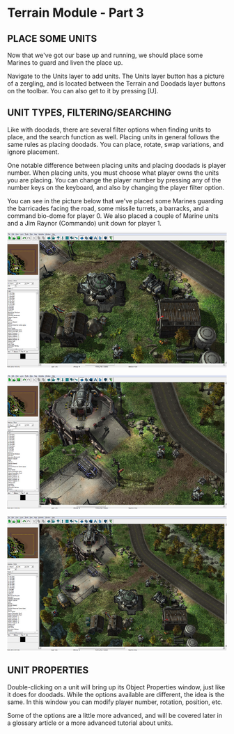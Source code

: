 # Terrain Module - Part 3

## PLACE SOME UNITS

Now that we've got our base up and running, we should place some Marines to guard and liven the place up.

Navigate to the Units layer to add units. The Units layer button has a picture of a zergling, and is located between the Terrain and Doodads layer buttons on the toolbar. You can also get to it by pressing [U].

## UNIT TYPES, FILTERING/SEARCHING

Like with doodads, there are several filter options when finding units to place, and the search function as well. Placing units in general follows the same rules as placing doodads. You can place, rotate, swap variations, and ignore placement.

One notable difference between placing units and placing doodads is player number. When placing units, you must choose what player owns the units you are placing. You can change the player number by pressing any of the number keys on the keyboard, and also by changing the player filter option.

You can see in the picture below that we've placed some Marines guarding the barricades facing the road, some missile turrets, a barracks, and a command bio-dome for player 0. We also placed a couple of Marine units and a Jim Raynor (Commando) unit down for player 1.

![img](030-units-placedunitsbottom.jpg)

![img](031-units-placedunitstop.jpg)

![img](032-units-placedunits.jpg)

## UNIT PROPERTIES

Double-clicking on a unit will bring up its Object Properties window, just like it does for doodads. While the options available are different, the idea is the same. In this window you can modify player number, rotation, position, etc.

Some of the options are a little more advanced, and will be covered later in a glossary article or a more advanced tutorial about units.
